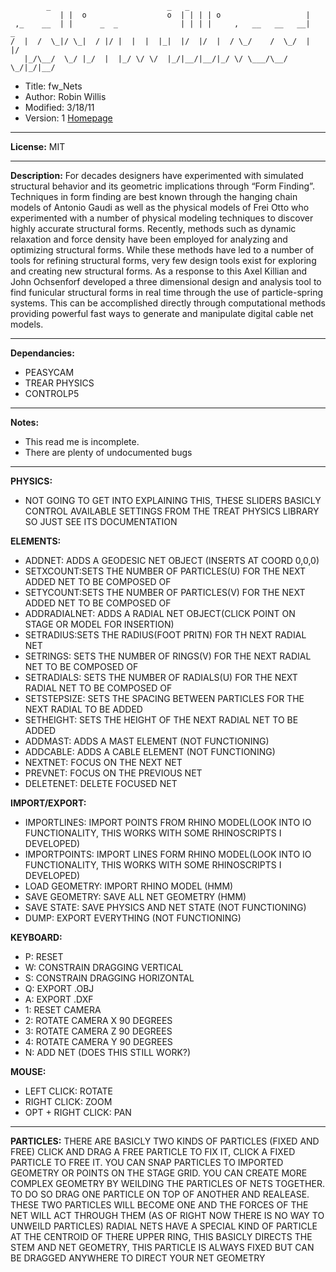 ```
	    _                          _   _                             
           | |  o                  o  | | | | o                   |      
 ,_    __  | |      _  _              | | | |     ,   __   __   __|   _  
/  |  /  \_|/ \_|  / |/ |  |  |  |_|  |/  |/  |  / \_/    /  \_/  |  |/  
   |_/\__/  \_/ |_/  |  |_/ \/ \/  |_/|__/|__/|_/ \/ \___/\__/ \_/|_/|__/
```

- Title: fw_Nets
- Author: Robin Willis
- Modified: 3/18/11
- Version: 1
[Homepage](http://code.robincwillis.com)
***
**License:** MIT
***
**Description:**
For decades designers have experimented with simulated structural behavior and its geometric implications through “Form Finding”. Techniques in form finding are best known through the hanging chain models of Antonio Gaudi as well as the physical models of Frei Otto who experimented with a number of physical modeling techniques to discover highly accurate structural forms. Recently, methods such as dynamic relaxation and force density have been employed for analyzing and optimizing structural forms. While these methods have led to a number of tools for refining structural forms, very few design tools exist for exploring and creating new structural forms. As a response to this Axel Killian and John Ochsenforf developed a three dimensional design and analysis tool to find funicular structural forms in real time through the use of particle-spring systems. This can be accomplished directly through computational methods providing powerful fast ways to generate and manipulate digital cable net models.
***
**Dependancies:**
- PEASYCAM
- TREAR PHYSICS
- CONTROLP5
***
**Notes:**
- This read me is incomplete.
- There are plenty of undocumented bugs
***
	
**PHYSICS:**
- NOT GOING TO GET INTO EXPLAINING THIS, THESE SLIDERS BASICLY CONTROL AVAILABLE SETTINGS FROM THE TREAT PHYSICS LIBRARY SO JUST SEE ITS DOCUMENTATION

**ELEMENTS:**
- ADDNET: ADDS A GEODESIC NET OBJECT (INSERTS AT COORD 0,0,0)
- SETXCOUNT:SETS THE NUMBER OF PARTICLES(U) FOR THE NEXT ADDED NET TO BE COMPOSED OF
- SETYCOUNT:SETS THE NUMBER OF PARTICLES(V) FOR THE NEXT ADDED NET TO BE COMPOSED OF
- ADDRADIALNET: ADDS A RADIAL NET OBJECT(CLICK POINT ON STAGE OR MODEL FOR INSERTION)
- SETRADIUS:SETS THE RADIUS(FOOT PRITN) FOR TH NEXT RADIAL NET
- SETRINGS: SETS THE NUMBER OF RINGS(V) FOR THE NEXT RADIAL NET TO BE COMPOSED OF
- SETRADIALS: SETS THE NUMBER OF RADIALS(U) FOR THE NEXT RADIAL NET TO BE COMPOSED OF
- SETSTEPSIZE: SETS THE SPACING BETWEEN PARTICLES FOR THE NEXT RADIAL TO BE ADDED
- SETHEIGHT: SETS THE HEIGHT OF THE NEXT RADIAL NET TO BE ADDED
- ADDMAST: ADDS A MAST ELEMENT (NOT FUNCTIONING)
- ADDCABLE: ADDS A CABLE ELEMENT (NOT FUNCTIONING)
- NEXTNET: FOCUS ON THE NEXT NET
- PREVNET: FOCUS ON THE PREVIOUS NET
- DELETENET: DELETE FOCUSED NET

**IMPORT/EXPORT:**
- IMPORTLINES: IMPORT POINTS FROM RHINO MODEL(LOOK INTO IO FUNCTIONALITY, THIS WORKS WITH SOME RHINOSCRIPTS I DEVELOPED)
- IMPORTPOINTS: IMPORT LINES FORM RHINO MODEL(LOOK INTO IO FUNCTIONALITY, THIS WORKS WITH SOME RHINOSCRIPTS I DEVELOPED)
- LOAD GEOMETRY: IMPORT RHINO MODEL (HMM)
- SAVE GEOMETRY: SAVE ALL NET GEOMETRY (HMM)
- SAVE STATE: SAVE PHYSICS AND NET STATE (NOT FUNCTIONING)
- DUMP: EXPORT EVERYTHING (NOT FUNCTIONING)

**KEYBOARD:**
- P: RESET
- W: CONSTRAIN DRAGGING VERTICAL
- S: CONSTRAIN DRAGGING HORIZONTAL
- Q: EXPORT .OBJ
- A: EXPORT .DXF
- 1: RESET CAMERA
- 2: ROTATE CAMERA X 90 DEGREES
- 3: ROTATE CAMERA Z 90 DEGREES
- 4: ROTATE CAMERA Y 90 DEGREES
- N: ADD NET (DOES THIS STILL WORK?)

**MOUSE:**
- LEFT CLICK: ROTATE
- RIGHT CLICK: ZOOM
- OPT + RIGHT CLICK: PAN

***

**PARTICLES:**
THERE ARE BASICLY TWO KINDS OF PARTICLES (FIXED AND FREE) CLICK AND DRAG A FREE PARTICLE TO FIX IT, CLICK A FIXED PARTICLE TO FREE IT. YOU CAN SNAP PARTICLES TO IMPORTED GEOMETRY OR POINTS ON THE STAGE GRID. YOU CAN CREATE MORE COMPLEX GEOMETRY BY WEILDING THE PARTICLES OF NETS TOGETHER. TO DO SO DRAG ONE PARTICLE ON TOP OF ANOTHER AND REALEASE. THESE TWO PARTICLES WILL BECOME ONE AND THE FORCES OF THE NET WILL ACT THROUGH THEM (AS OF RIGHT NOW THERE IS NO WAY TO UNWEILD PARTICLES)
RADIAL NETS HAVE A SPECIAL KIND OF PARTICLE AT THE CENTROID OF THERE UPPER RING, THIS BASICLY DIRECTS THE STEM AND NET GEOMETRY, THIS PARTICLE IS ALWAYS FIXED BUT CAN BE DRAGGED ANYWHERE TO DIRECT YOUR NET GEOMETRY
